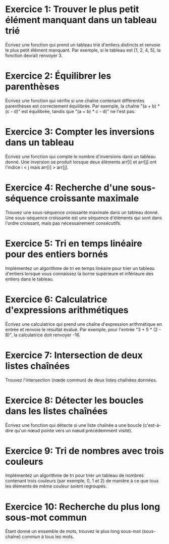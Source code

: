 # Exercice 1: Trouver le plus petit élément manquant dans un tableau trié

Écrivez une fonction qui prend un tableau trié d'entiers distincts et renvoie le plus petit élément manquant. Par exemple, si le tableau est [1, 2, 4, 5], la fonction devrait renvoyer 3.

# Exercice 2: Équilibrer les parenthèses

Écrivez une fonction qui vérifie si une chaîne contenant différentes parenthèses est correctement équilibrée. Par exemple, la chaîne "(a + b) * (c - d)" est équilibrée, tandis que "(a + b) * c - d)" ne l'est pas.

# Exercice 3: Compter les inversions dans un tableau

Écrivez une fonction qui compte le nombre d'inversions dans un tableau donné. Une inversion se produit lorsque deux éléments arr[i] et arr[j] ont l'indice i < j mais arr[i] > arr[j].

# Exercice 4: Recherche d'une sous-séquence croissante maximale

Trouvez une sous-séquence croissante maximale dans un tableau donné. Une sous-séquence croissante est une séquence d'éléments qui sont dans l'ordre croissant, mais pas nécessairement consécutifs.

# Exercice 5: Tri en temps linéaire pour des entiers bornés

Implémentez un algorithme de tri en temps linéaire pour trier un tableau d'entiers lorsque vous connaissez la borne supérieure et inférieure des entiers dans le tableau.

# Exercice 6: Calculatrice d'expressions arithmétiques

Écrivez une calculatrice qui prend une chaîne d'expression arithmétique en entrée et renvoie le résultat évalué. Par exemple, pour l'entrée "3 + 5 * (2 - 8)", la calculatrice doit renvoyer -16.

# Exercice 7: Intersection de deux listes chaînées

Trouvez l'intersection (nœde commun) de deux listes chaînées données.

# Exercice 8: Détecter les boucles dans les listes chaînées

Écrivez une fonction qui détecte si une liste chaînée a une boucle (c'est-à-dire qu'un nœud pointe vers un nœud précédemment visité).

# Exercice 9: Tri de nombres avec trois couleurs

Implémentez un algorithme de tri pour trier un tableau de nombres contenant trois couleurs (par exemple, 0, 1 et 2) de manière à ce que tous les éléments de même couleur soient regroupés.

# Exercice 10: Recherche du plus long sous-mot commun

Étant donné un ensemble de mots, trouvez le plus long sous-mot (sous-chaîne) commun à tous les mots.
